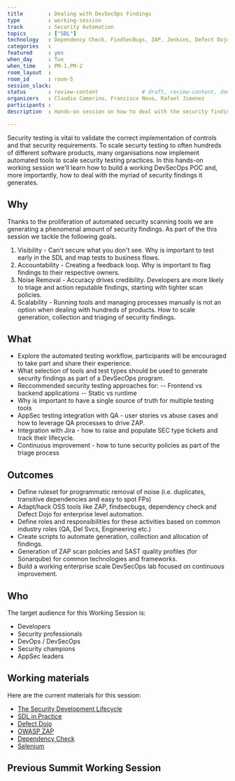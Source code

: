 ```yaml
---
title        : Dealing with DevSecOps Findings
type         : working-session
track        : Security Automation
topics       : ["SDL"]
technology   : Dependency Check, FindSecBugs, ZAP, Jenkins, Defect Dojo, Selenium, Jira
categories   :                      
featured     : yes                  
when_day     : Tue
when_time    : PM-1,PM-2
room_layout  :
room_id      : room-5
session_slack: 
status       : review-content              # draft, review-content, done
organizers   : Claudio Camerino, Francisco Novo, Rafael Jimenez
participants : 
description  : Hands-on session on how to deal with the security findings generated by automated security testing tools and drive continous improvemnt

---
```


Security testing is vital to validate the correct implementation of controls and that security requirements. To scale securty testing to often hundreds of different software products, many organisations now implement automated tools to scale security testing practices. In this hands-on working session we'll learn how to build a working DevSecOps POC and, more importantly, how to deal with the myriad of security findings it generates.

## Why

Thanks to the proliferation of automated security scanning tools we are generating a phenomenal amount of security findings. As part of the this session we tackle the following goals.

1. Visibility - Can't secure what you don't see. Why is important to test early in the SDL and map tests to business flows.
2. Accountability - Creating a feedback loop. Why is important to flag findings to their respective owners.
3. Noise Removal - Accuracy drives credibility. Developers are more likely to triage and action reputable findings, starting with tighter scan policies.
4. Scalability - Running tools and managing processes manually is not an option when dealing with hundreds of products. How to scale generation, collection and triaging of security findings.

## What

- Explore the automated testing workflow, participants will be encouraged to take part and share their experience.
- What selection of tools and test types should be used to generate security findings as part of a DevSecOps program.
- Reccommended security testing approaches for:
-- Frontend vs backend applications
-- Static vs runtime
- Why is important to have a single source of truth for multiple testing tools
- AppSec testing integration with QA - user stories vs abuse cases and how to leverage QA processes to drive ZAP.
- Integration with Jira - how to raise and populate SEC type tickets and track their lifecycle.
- Continuous improvement - how to tune security policies as part of the triage process

## Outcomes
- Define ruleset for programmatic removal of noise (i.e. duplicates, transitive dependencies and easy to spot FPs)
- Adapt/hack OSS tools like ZAP, findsecbugs, dependency check and Defect Dojo for enterprise level automation.
- Define roles and responsibilities for these activities based on common industry roles (QA, Del Svcs, Engineering etc.)
- Create scripts to automate generation, collection and allocation of findings.
- Generation of ZAP scan policies and SAST quality profiles (for Sonarqube) for common technologies and frameworks.
- Build a working enterprise scale DevSecOps lab focused on continuous improvement.

## Who

The target audience for this Working Session is:

 - Developers
 - Security professionals
 - DevOps / DevSecOps
 - Security champions
 - AppSec leaders

## Working materials

Here are the current materials for this session:

- [The Security Development Lifecycle](https://www.owasp.org/images/7/78/OWASP_AppSec_Research_2010_Keynote_2_by_Lipner.pdf)
- [SDL in Practice](https://www.owasp.org/images/4/45/SDL_in_practice.pdf)
- [Defect Dojo](https://github.com/DefectDojo/django-DefectDojo)
- [OWASP ZAP](https://github.com/zaproxy/zaproxy)
- [Dependency Check](https://github.com/jeremylong/DependencyCheck)
- [Selenium](https://www.seleniumhq.org/projects/webdriver)

## Previous Summit Working Session
